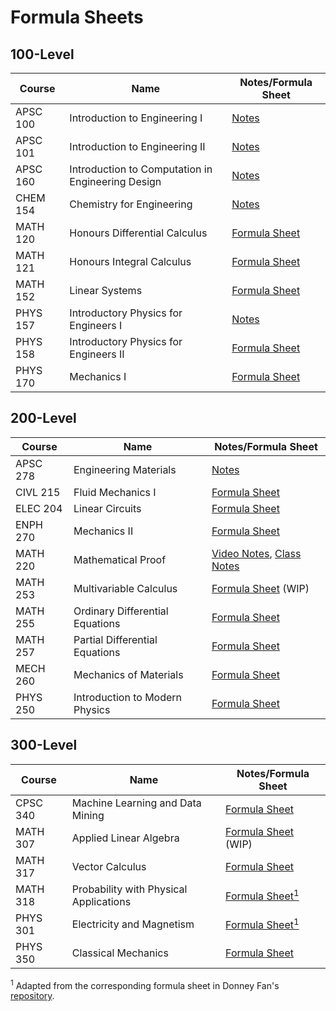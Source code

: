 # Formula Sheets

## 100-Level

| Course | Name | Notes/Formula Sheet |
| ------ | ---- | ------------------- |
| APSC 100 | Introduction to Engineering I | [Notes](https://docs.google.com/viewer?url=https://github.com/raymond212/formula-sheets/raw/main/APSC%20100%20-%20Introduction%20to%20Engineering%20I/apsc_100_notes.pdf) |
| APSC 101 | Introduction to Engineering II | [Notes](https://docs.google.com/viewer?url=https://github.com/raymond212/formula-sheets/raw/main/APSC%20101%20-%20Introduction%20to%20Engineering%20II/apsc_101_notes.pdf) |
| APSC 160 | Introduction to Computation in Engineering Design | [Notes](https://github.com/raymond212/formula-sheets/blob/main/APSC%20160%20-%20Introduction%20to%20Computation%20in%20Engineering%20Design/apsc_160_notes.md) |
| CHEM 154 | Chemistry for Engineering | [Notes](https://docs.google.com/viewer?url=https://github.com/raymond212/formula-sheets/raw/main/CHEM%20154%20-%20Chemistry%20for%20Engineering/chem_154_notes.pdf) |
| MATH 120 | Honours Differential Calculus | [Formula Sheet](https://docs.google.com/viewer?url=https://github.com/raymond212/formula-sheets/raw/main/MATH%20120%20-%20Honours%20Differential%20Calculus/math_120_formula_sheet.pdf) |
| MATH 121 | Honours Integral Calculus | [Formula Sheet](https://docs.google.com/viewer?url=https://github.com/raymond212/formula-sheets/raw/main/MATH%20121%20-%20Honours%20Integral%20Calculus/math_121_formula_sheet.pdf) |
| MATH 152 | Linear Systems | [Formula Sheet](https://docs.google.com/viewer?url=https://github.com/raymond212/formula-sheets/raw/main/MATH%20152%20-%20Linear%20Systems/math_152_formula_sheet.pdf) |
| PHYS 157 | Introductory Physics for Engineers I | [Notes](https://docs.google.com/viewer?url=https://github.com/raymond212/formula-sheets/raw/main/PHYS%20157%20-%20Introductory%20Physics%20for%20Engineers%20I/phys_157_notes.pdf) |
| PHYS 158 | Introductory Physics for Engineers II | [Formula Sheet](https://docs.google.com/viewer?url=https://github.com/raymond212/formula-sheets/raw/main/PHYS%20158%20-%20Introductory%20Physics%20for%20Engineers%20II/phys_158_formula_sheet.pdf) |
| PHYS 170 | Mechanics I | [Formula Sheet](https://docs.google.com/viewer?url=https://github.com/raymond212/formula-sheets/raw/main/PHYS%20170%20-%20Mechanics%20I/phys_170_formula_sheet.pdf) |

## 200-Level

| Course | Name | Notes/Formula Sheet |
| ------ | ---- | ------------------- |
| APSC 278 | Engineering Materials | [Notes](https://docs.google.com/viewer?url=https://github.com/raymond212/formula-sheets/raw/main/APSC%20278%20-%20Engineering%20Materials/apsc_278_notes.pdf) |
| CIVL 215 | Fluid Mechanics I | [Formula Sheet](https://docs.google.com/viewer?url=https://github.com/raymond212/formula-sheets/raw/main/CIVL%20215%20-%20Fluid%20Mechanics%20I/civl_215_formula_sheet.pdf) |
| ELEC 204 | Linear Circuits | [Formula Sheet](https://docs.google.com/viewer?url=https://github.com/raymond212/formula-sheets/raw/main/ELEC%20204%20-%20Linear%20Circuits/elec_204_formula_sheet.pdf) |
| ENPH 270 | Mechanics II | [Formula Sheet](https://docs.google.com/viewer?url=https://github.com/raymond212/formula-sheets/raw/main/ENPH%20270%20-%20Mechanics%20II/enph_270_formula_sheet.pdf) |
| MATH 220 | Mathematical Proof | [Video Notes](https://docs.google.com/viewer?url=https://github.com/raymond212/formula-sheets/raw/main/MATH%20220%20-%20Mathematical%20Proof/math_220_video_notes.pdf), [Class Notes](https://docs.google.com/viewer?url=https://github.com/raymond212/formula-sheets/raw/main/MATH%20220%20-%20Mathematical%20Proof/math_220_class_notes.pdf) |
| MATH 253 | Multivariable Calculus | [Formula Sheet](https://docs.google.com/viewer?url=https://github.com/raymond212/formula-sheets/raw/main/MATH%20253%20-%20Multivariable%20Calculus/math_253_formula_sheet.pdf) (WIP) |
| MATH 255 | Ordinary Differential Equations | [Formula Sheet](https://docs.google.com/viewer?url=https://github.com/raymond212/formula-sheets/raw/main/MATH%20255%20-%20Ordinary%20Differential%20Equations/math_255_formula_sheet.pdf) |
| MATH 257 | Partial Differential Equations | [Formula Sheet](https://docs.google.com/viewer?url=https://github.com/raymond212/formula-sheets/raw/main/MATH%20257%20-%20Partial%20Differential%20Equations/math_257_formula_sheet.pdf) |
| MECH 260 | Mechanics of Materials | [Formula Sheet](https://docs.google.com/viewer?url=https://github.com/raymond212/formula-sheets/raw/main/MECH%20260%20-%20Mechanics%20of%20Materials/mech_260_formula_sheet.pdf) |
| PHYS 250 | Introduction to Modern Physics | [Formula Sheet](https://docs.google.com/viewer?url=https://github.com/raymond212/formula-sheets/raw/main/PHYS%20250%20-%20Introduction%20to%20Modern%20Physics/phys_250_formula_sheet.pdf) |

## 300-Level

| Course | Name | Notes/Formula Sheet |
| ------ | ---- | ------------------- |
| CPSC 340 | Machine Learning and Data Mining | [Formula Sheet](https://docs.google.com/viewer?url=https://github.com/raymond212/formula-sheets/raw/main/CPSC%20340%20-%20Machine%20Learning%20and%20Data%20Mining/cpsc_340_formula_sheet.pdf) |
| MATH 307 | Applied Linear Algebra | [Formula Sheet](https://docs.google.com/viewer?url=https://github.com/raymond212/formula-sheets/raw/main/MATH%20307%20-%20Applied%20Linear%20Algebra/math_307_formula_sheet.pdf) (WIP) |
| MATH 317 | Vector Calculus | [Formula Sheet](https://docs.google.com/viewer?url=https://github.com/raymond212/formula-sheets/raw/main/MATH%20317%20-%20Vector%20Calculus/math_317_formula_sheet.pdf) |
| MATH 318 | Probability with Physical Applications| [Formula Sheet<sup>1</sup>](https://docs.google.com/viewer?url=https://github.com/raymond212/formula-sheets/raw/main/MATH%20318%20-%20Probability%20with%20Physical%20Applications/math_318_formula_sheet.pdf) |
| PHYS 301 | Electricity and Magnetism | [Formula Sheet<sup>1</sup>](https://docs.google.com/viewer?url=https://github.com/raymond212/formula-sheets/raw/main/PHYS%20301%20-%20Electricity%20and%20Magnetism/phys_301_formula_sheet.pdf) |
| PHYS 350 | Classical Mechanics | [Formula Sheet](https://docs.google.com/viewer?url=https://github.com/raymond212/formula-sheets/raw/main/PHYS%20350%20-%20Classical%20Mechanics/phys_350_formula_sheet.pdf) |

<sup>1</sup> Adapted from the corresponding formula sheet in Donney Fan's [repository](https://github.com/DonneyF/formula-sheets/tree/master).
